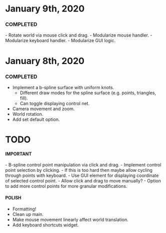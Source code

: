 <h1>January 9th, 2020</h1>
<h3><b>COMPLETED</b></h3>
- Rotate world via mouse click and drag.
- Modularize mouse handler.
- Modularize keyboard handler.
- Modularize GUI logic.

<h1>January 8th, 2020</h1>
<h3><b>COMPLETED</b></h3>

- Implement a b-spline surface with uniform knots.
  - Different draw modes for the spline surface (e.g. points, triangles, fill).
  - Can toggle displaying control net.
- Camera movement and zoom.
- World rotation.
- Add set default option.

<h1><b>TODO</b></h1>
<h4>IMPORTANT</h4>
- B-spline control point manipulation via click and drag.
  - Implement control point selection by clicking.
  - If this is too hard then maybe allow cycling through points with keyboard.
  - Use GUI element for displaying coordinate of selected control point.
  - Allow click and drag to move manually?
- Option to add more control points for more granular modifications.

<h4>POLISH</h4>

- Formatting!
- Clean up main.
- Make mouse movement linearly affect world translation.
- Add keyboard shortcuts widget.
